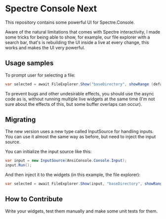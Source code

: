 # Spectre Console Next
This repository contains some powerful UI for Spectre.Console.

Aware of the natural limitations that comes with Spectre interactivity, I made some tricks for being able to show, for example, our file explorer with a search bar, that's is rebuilding the UI inside a live at every change, this works and makes the UI very powerful.

## Usage samples
To prompt user for selecting a file:
```cs
var selected = await FileExplorer.Show("baseDirectory", showRange (defaults to 10));
```
To prevent bugs and other undesirable effects, you should use the async code as is, without running multiple live widgets at the same time (I'm not sure about the effects of this, but some buffer overlaps can occur).

## Migrating
The new version uses a new type called InputSource for handling inputs.
You can use it almost the same way as before, but need to inject the input source.

You can initialize the input source like this:
```cs
var input = new InputSource(AnsiConsole.Console.Input);
input.Run();
```
And then inject it to the widgets (in this example, the file explorer):
```cs
var selected = await FileExplorer.Show(input, "baseDirectory", showRange (defaults to 10));
```

## How to Contribute
Write your widgets, test them manually and make some unit tests for them.
